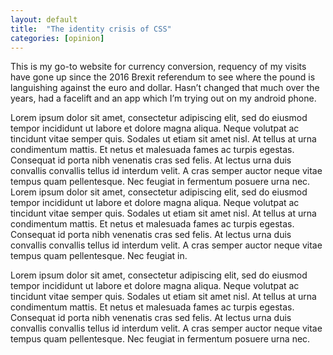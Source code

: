 ```yaml
---
layout: default
title:  "The identity crisis of CSS"
categories: [opinion]
---
```


This is my go-to website for currency conversion, requency of my visits have gone up since the 2016 Brexit referendum to see where the pound is languishing against the euro and dollar. Hasn’t changed that much over the years, had a facelift and an app which I’m trying out on my android phone.

Lorem ipsum dolor sit amet, consectetur adipiscing elit, sed do eiusmod tempor incididunt ut labore et dolore magna aliqua. Neque volutpat ac tincidunt vitae semper quis. Sodales ut etiam sit amet nisl. At tellus at urna condimentum mattis. Et netus et malesuada fames ac turpis egestas. Consequat id porta nibh venenatis cras sed felis. At lectus urna duis convallis convallis tellus id interdum velit. A cras semper auctor neque vitae tempus quam pellentesque. Nec feugiat in fermentum posuere urna nec. Lorem ipsum dolor sit amet, consectetur adipiscing elit, sed do eiusmod tempor incididunt ut labore et dolore magna aliqua. Neque volutpat ac tincidunt vitae semper quis. Sodales ut etiam sit amet nisl. At tellus at urna condimentum mattis. Et netus et malesuada fames ac turpis egestas. Consequat id porta nibh venenatis cras sed felis. At lectus urna duis convallis convallis tellus id interdum velit. A cras semper auctor neque vitae tempus quam pellentesque. Nec feugiat in.

Lorem ipsum dolor sit amet, consectetur adipiscing elit, sed do eiusmod tempor incididunt ut labore et dolore magna aliqua. Neque volutpat ac tincidunt vitae semper quis. Sodales ut etiam sit amet nisl. At tellus at urna condimentum mattis. Et netus et malesuada fames ac turpis egestas. Consequat id porta nibh venenatis cras sed felis. At lectus urna duis convallis convallis tellus id interdum velit. A cras semper auctor neque vitae tempus quam pellentesque. Nec feugiat in fermentum posuere urna nec.

